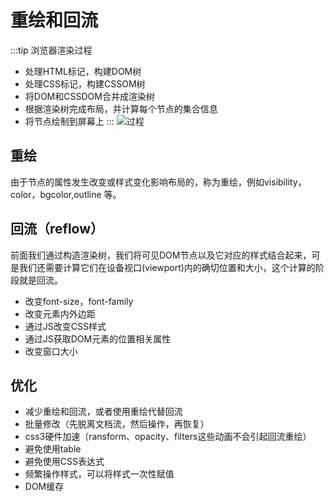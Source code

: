 # 重绘和回流

:::tip
浏览器渲染过程

- 处理HTML标记，构建DOM树
- 处理CSS标记，构建CSSOM树
- 将DOM和CSSDOM合并成渲染树
- 根据渲染树完成布局，并计算每个节点的集合信息
- 将节点绘制到屏幕上
:::
![过程](https://developers.google.com/web/fundamentals/performance/critical-rendering-path/images/render-tree-construction.png?hl=zh-cn)

## 重绘

由于节点的属性发生改变或样式变化影响布局的，称为重绘，例如visibility，color，bgcolor,outline 等。

## 回流（reflow）

前面我们通过构造渲染树，我们将可见DOM节点以及它对应的样式结合起来，可是我们还需要计算它们在设备视口(viewport)内的确切位置和大小，这个计算的阶段就是回流。

- 改变font-size，font-family
- 改变元素内外边距
- 通过JS改变CSS样式
- 通过JS获取DOM元素的位置相关属性
- 改变窗口大小

## 优化

- 减少重绘和回流，或者使用重绘代替回流
- 批量修改（先脱离文档流，然后操作，再恢复）
- css3硬件加速（ransform、opacity、filters这些动画不会引起回流重绘）
- 避免使用table
- 避免使用CSS表达式
- 频繁操作样式，可以将样式一次性赋值
- DOM缓存
